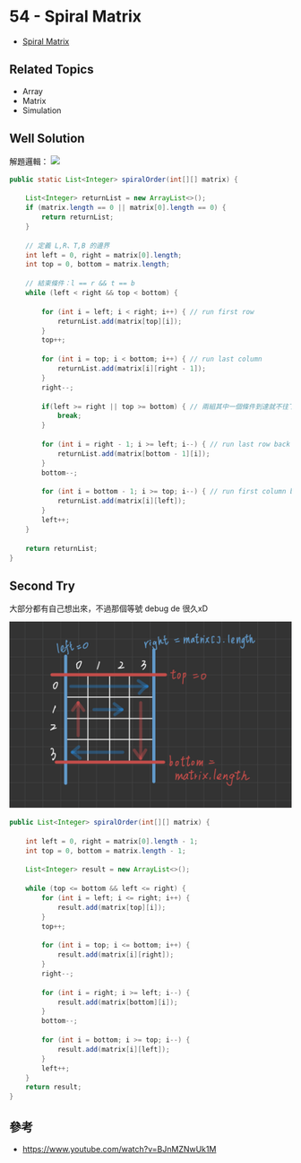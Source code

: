 # 54 - Spiral Matrix

* [Spiral Matrix](https://leetcode.com/problems/spiral-matrix/)

## Related Topics
* Array
* Matrix
* Simulation

## Well Solution
解題邏輯：
![](/images/LeetCode/54-1.png)

```java
public static List<Integer> spiralOrder(int[][] matrix) {

    List<Integer> returnList = new ArrayList<>();
    if (matrix.length == 0 || matrix[0].length == 0) {
        return returnList;
    }

    // 定義 L,R、T,B 的邊界
    int left = 0, right = matrix[0].length;
    int top = 0, bottom = matrix.length;

    // 結束條件：l == r && t == b
    while (left < right && top < bottom) {

        for (int i = left; i < right; i++) { // run first row
            returnList.add(matrix[top][i]);
        }
        top++;

        for (int i = top; i < bottom; i++) { // run last column
            returnList.add(matrix[i][right - 1]);
        }
        right--;

        if(left >= right || top >= bottom) { // 兩組其中一個條件到達就不往下跑
            break;
        }
        
        for (int i = right - 1; i >= left; i--) { // run last row back
            returnList.add(matrix[bottom - 1][i]);
        }
        bottom--;

        for (int i = bottom - 1; i >= top; i--) { // run first column back
            returnList.add(matrix[i][left]);
        }
        left++;
    }

    return returnList;
}
```

## Second Try
大部分都有自己想出來，不過那個等號 debug de 很久xD

![](/images/LeetCode/54-2.png)

```java
public List<Integer> spiralOrder(int[][] matrix) {

    int left = 0, right = matrix[0].length - 1;
    int top = 0, bottom = matrix.length - 1;

    List<Integer> result = new ArrayList<>();

    while (top <= bottom && left <= right) {
        for (int i = left; i <= right; i++) {
            result.add(matrix[top][i]);
        }
        top++;

        for (int i = top; i <= bottom; i++) {
            result.add(matrix[i][right]);
        }
        right--;

        for (int i = right; i >= left; i--) {
            result.add(matrix[bottom][i]);
        }
        bottom--;

        for (int i = bottom; i >= top; i--) {
            result.add(matrix[i][left]);
        }
        left++;
    }
    return result;
}
``` 

## 參考
* https://www.youtube.com/watch?v=BJnMZNwUk1M